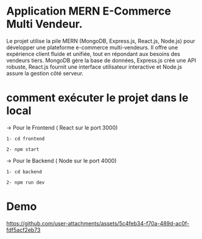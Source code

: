 # Application MERN E-Commerce Multi Vendeur.

Le projet utilise la pile MERN (MongoDB, Express.js, React.js, Node.js) pour développer une plateforme e-commerce multi-vendeurs. Il offre une expérience client fluide et unifiée, tout en répondant aux besoins des vendeurs tiers. MongoDB gère la base de données, Express.js crée une API robuste, React.js fournit une interface utilisateur interactive et Node.js assure la gestion côté serveur.

# comment exécuter le projet dans le local

-> Pour le Frontend ( React sur le port 3000)


    1- cd frontend 
    
    2- npm start



-> Pour le Backend ( Node sur le port 4000)

    1- cd backend 

    2- npm run dev


# Demo

https://github.com/user-attachments/assets/5c4feb34-f70a-489d-ac0f-fdf5acf2eb73

